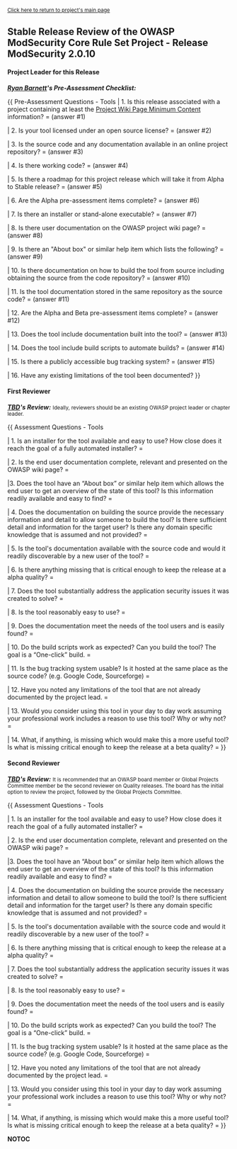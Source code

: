 <small>[Click here to return to project's main
page](:Category:OWASP_ModSecurity_Core_Rule_Set_Project "wikilink")</small>

## Stable Release Review of the OWASP ModSecurity Core Rule Set Project - Release ModSecurity 2.0.10

#### Project Leader for this Release

***[Ryan Barnett](User:Rcbarnett "wikilink")'s Pre-Assessment
Checklist:***

{{ Pre-Assessment Questions - Tools | 1. Is this release associated with
a project containing at least the [Project Wiki Page Minimum
Content](Assessing_Project_Health#Project_Wiki_Page_Minimal_Content "wikilink")
information? = (answer \#1)

| 2. Is your tool licensed under an open source license? = (answer \#2)

| 3. Is the source code and any documentation available in an online
project repository? = (answer \#3)

| 4. Is there working code? = (answer \#4)

| 5. Is there a roadmap for this project release which will take it from
Alpha to Stable release? = (answer \#5)

| 6. Are the Alpha pre-assessment items complete? = (answer \#6)

| 7. Is there an installer or stand-alone executable? = (answer \#7)

| 8. Is there user documentation on the OWASP project wiki page? =
(answer \#8)

| 9. Is there an "About box" or similar help item which lists the
following? = (answer \#9)

| 10. Is there documentation on how to build the tool from source
including obtaining the source from the code repository? = (answer \#10)

| 11. Is the tool documentation stored in the same repository as the
source code? = (answer \#11)

| 12. Are the Alpha and Beta pre-assessment items complete? = (answer
\#12)

| 13. Does the tool include documentation built into the tool? = (answer
\#13)

| 14. Does the tool include build scripts to automate builds? = (answer
\#14)

| 15. Is there a publicly accessible bug tracking system? = (answer
\#15)

| 16. Have any existing limitations of the tool been documented? }}

#### First Reviewer

***[TBD](User:Name "wikilink")'s Review:***
<small>Ideally, reviewers should be an existing OWASP project leader or
chapter leader.</small>

{{ Assessment Questions - Tools

| 1. Is an installer for the tool available and easy to use? How close
does it reach the goal of a fully automated installer? =

| 2. Is the end user documentation complete, relevant and presented on
the OWASP wiki page? =

|3. Does the tool have an “About box” or similar help item which allows
the end user to get an overview of the state of this tool? Is this
information readily available and easy to find? =

| 4. Does the documentation on building the source provide the necessary
information and detail to allow someone to build the tool? Is there
sufficient detail and information for the target user? Is there any
domain specific knowledge that is assumed and not provided? =

| 5. Is the tool's documentation available with the source code and
would it readily discoverable by a new user of the tool? =

| 6. Is there anything missing that is critical enough to keep the
release at a alpha quality? =

| 7. Does the tool substantially address the application security issues
it was created to solve? =

| 8. Is the tool reasonably easy to use? =

| 9. Does the documentation meet the needs of the tool users and is
easily found? =

| 10. Do the build scripts work as expected? Can you build the tool? The
goal is a “One-click” build. =

| 11. Is the bug tracking system usable? Is it hosted at the same place
as the source code? (e.g. Google Code, Sourceforge) =

| 12. Have you noted any limitations of the tool that are not already
documented by the project lead. =

| 13. Would you consider using this tool in your day to day work
assuming your professional work includes a reason to use this tool? Why
or why not? =

| 14. What, if anything, is missing which would make this a more useful
tool? Is what is missing critical enough to keep the release at a beta
quality? = }}

#### Second Reviewer

***[TBD](User:name "wikilink")'s Review:***
<small>It is recommended that an OWASP board member or Global Projects
Committee member be the second reviewer on Quality releases. The board
has the initial option to review the project, followed by the Global
Projects Committee.</small>

{{ Assessment Questions - Tools

| 1. Is an installer for the tool available and easy to use? How close
does it reach the goal of a fully automated installer? =

| 2. Is the end user documentation complete, relevant and presented on
the OWASP wiki page? =

|3. Does the tool have an “About box” or similar help item which allows
the end user to get an overview of the state of this tool? Is this
information readily available and easy to find? =

| 4. Does the documentation on building the source provide the necessary
information and detail to allow someone to build the tool? Is there
sufficient detail and information for the target user? Is there any
domain specific knowledge that is assumed and not provided? =

| 5. Is the tool's documentation available with the source code and
would it readily discoverable by a new user of the tool? =

| 6. Is there anything missing that is critical enough to keep the
release at a alpha quality? =

| 7. Does the tool substantially address the application security issues
it was created to solve? =

| 8. Is the tool reasonably easy to use? =

| 9. Does the documentation meet the needs of the tool users and is
easily found? =

| 10. Do the build scripts work as expected? Can you build the tool? The
goal is a “One-click” build. =

| 11. Is the bug tracking system usable? Is it hosted at the same place
as the source code? (e.g. Google Code, Sourceforge) =

| 12. Have you noted any limitations of the tool that are not already
documented by the project lead. =

| 13. Would you consider using this tool in your day to day work
assuming your professional work includes a reason to use this tool? Why
or why not? =

| 14. What, if anything, is missing which would make this a more useful
tool? Is what is missing critical enough to keep the release at a beta
quality? = }}

__NOTOC__ <headertabs/>